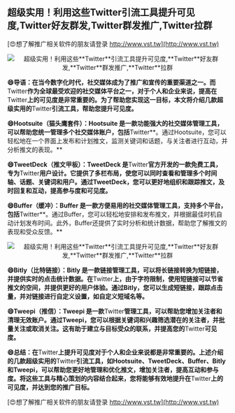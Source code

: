## **超级实用！利用这些**Twitter**引流工具提升可见度,**Twitter**好友群发,**Twitter**群发推广,**Twitter**拉群**

[😍想了解推广相关软件的朋友请登录 http://www.vst.tw](http://www.vst.tw)

 <center><img src="https://vst.tw/MP4/tuiguang/png/3.png" alt="超级实用！利用这些**Twitter**引流工具提升可见度,**Twitter**好友群发,**Twitter**群发推广,**Twitter**拉群"></center>

**😄导语：在当今数字化时代，社交媒体成为了推广和宣传的重要渠道之一。而**Twitter**作为全球最受欢迎的社交媒体平台之一，对于个人和企业来说，提高在**Twitter**上的可见度是非常重要的。为了帮助您实现这一目标，本文将介绍几款超级实用的**Twitter**引流工具，帮助您提升可见度。**

**😄Hootsuite（猫头鹰套件）：Hootsuite 是一款功能强大的社交媒体管理工具，可以帮助您统一管理多个社交媒体账户，包括**Twitter**。通过Hootsuite，您可以轻松地在一个界面上发布和计划推文，监测关键词和话题，与关注者进行互动，并分析推文的表现。**

**😄TweetDeck（推文甲板）：TweetDeck 是**Twitter**官方开发的一款免费工具，专为**Twitter**用户设计。它提供了多栏布局，使您可以同时查看和管理多个时间轴、话题、关键词和用户。通过TweetDeck，您可以更好地组织和跟踪推文，及时回复和互动，提高参与度和可见度。**

**😄Buffer（缓冲）：Buffer 是一款方便易用的社交媒体管理工具，支持多个平台，包括**Twitter**。通过Buffer，您可以轻松地安排和发布推文，并根据最佳时机自动计划发布时间。此外，Buffer还提供了实时分析和统计数据，帮助您了解推文的表现和受众反馈。**

 <center><img src="https://vst.tw/MP4/tuiguang/png/6.png" alt="超级实用！利用这些**Twitter**引流工具提升可见度,**Twitter**好友群发,**Twitter**群发推广,**Twitter**拉群"></center>

**😄Bitly（比特链接）：Bitly 是一款链接管理工具，可以将长链接转换为短链接，并提供实时的点击统计数据。在**Twitter**上，由于字符限制，使用短链接可以节省推文的空间，并提供更好的用户体验。通过Bitly，您可以生成短链接，跟踪点击量，并对链接进行自定义设置，如自定义短域名等。**

**😄Tweepi（推信）：Tweepi 是一款**Twitter**管理工具，可以帮助您增加关注者和清理无效账户。通过Tweepi，您可以根据关键词和兴趣筛选潜在的关注者，并批量关注或取消关注。这有助于建立与目标受众的联系，并提高您的**Twitter**可见度。**

**😄总结：在**Twitter**上提升可见度对于个人和企业来说都是非常重要的。上述介绍的几款超级实用的**Twitter**引流工具，如Hootsuite、TweetDeck、Buffer、Bitly和Tweepi，可以帮助您更好地管理和优化推文，增加关注者，提高互动和参与度。将这些工具与精心策划的内容结合起来，您将能够有效地提升在**Twitter**上的可见度，并达到您的推广目标。**

[😍想了解推广相关软件的朋友请登录 http://www.vst.tw](http://www.vst.tw)



